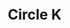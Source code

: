 ---
title: "Circle K"
url: /cartersville/circle-k-joe-frank-harris-parkway-southeast-2/
shop: convenience
---